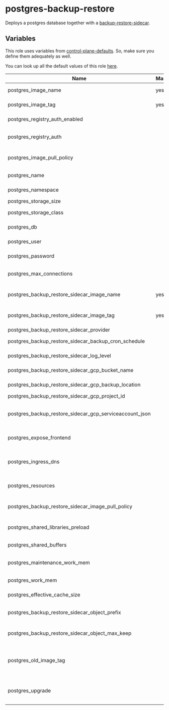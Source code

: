 # postgres-backup-restore

Deploys a postgres database together with a [backup-restore-sidecar](https://github.com/metal-stack/backup-restore-sidecar).

## Variables

This role uses variables from [control-plane-defaults](/control-plane). So, make sure you define them adequately as well.

You can look up all the default values of this role [here](defaults/main/main.yaml).

| Name                                                    | Mandatory | Description                                                                                    |
|---------------------------------------------------------|-----------|------------------------------------------------------------------------------------------------|
| postgres_image_name                                     | yes       | Image version of the postgres                                                                  |
| postgres_image_tag                                      | yes       | Image tag of the postgres                                                                      |
| postgres_registry_auth_enabled                          |           | Enables registry authentication                                                                |
| postgres_registry_auth                                  |           | The dockerconfigjson content used for registry authentication                                  |
| postgres_image_pull_policy                              |           | Image pull policy (defaults to IfNotPresent)                                                   |
| postgres_name                                           |           | The name of the postgres instance                                                              |
| postgres_namespace                                      |           | The deployment's target namespace                                                              |
| postgres_storage_size                                   |           | The size of the PVC                                                                            |
| postgres_storage_class                                  |           | The storage class of the PVC                                                                   |
| postgres_db                                             |           | The name of the database                                                                       |
| postgres_user                                           |           | The user of the postgres database                                                              |
| postgres_password                                       |           | The password of the postgres database                                                          |
| postgres_max_connections                                |           | The amount of max. connections possible, defaults to 100                                       |
| postgres_backup_restore_sidecar_image_name              | yes       | Image version of the backup-restore-sidecar                                                    |
| postgres_backup_restore_sidecar_image_tag               | yes       | Image tag of the backup-restore-sidecar                                                        |
| postgres_backup_restore_sidecar_provider                |           | The backup provider                                                                            |
| postgres_backup_restore_sidecar_backup_cron_schedule    |           | The backup cron schedule                                                                       |
| postgres_backup_restore_sidecar_log_level               |           | The log level of the sidecar                                                                   |
| postgres_backup_restore_sidecar_gcp_bucket_name         |           | Bucket name of the GCP bucket                                                                  |
| postgres_backup_restore_sidecar_gcp_backup_location     |           | Location of the GCP bucket                                                                     |
| postgres_backup_restore_sidecar_gcp_project_id          |           | GCP project name                                                                               |
| postgres_backup_restore_sidecar_gcp_serviceaccount_json |           | GCP Serviceaccount JSON string (service account requires bucket access)                        |
| postgres_expose_frontend                                |           | Exposes the postgres over ingress (only use for dev environments)                              |
| postgres_ingress_dns                                    |           | The virtual host to reach the postgres frontend when exposed via ingress                       |
| postgres_resources                                      |           | The kubernetes resources for the actual postgres container                                     |
| postgres_backup_restore_sidecar_image_pull_policy       |           | Image pull policy (defaults to IfNotPresent)                                                   |
| postgres_shared_libraries_preload                       |           | Allows setting shared libraries preload configuration                                          |
| postgres_shared_buffers                                 |           | Allows setting shared buffer size                                                              |
| postgres_maintenance_work_mem                           |           | Allows setting maintenance work memory                                                         |
| postgres_work_mem                                       |           | Allows setting work memory                                                                     |
| postgres_effective_cache_size                           |           | Allows setting effective cache size                                                            |
| postgres_backup_restore_sidecar_object_prefix           |           | The prefix to store the object in the cloud provider bucket                                    |
| postgres_backup_restore_sidecar_object_max_keep         |           | The number of objects to keep at the cloud provider bucket                                     |
| postgres_old_image_tag                                  |           | Image tag of the postgres database before the upgrade, postgres_upgrade=true must be specified |
| postgres_upgrade                                        |           | set to true if a postgres upgrade is planned, postgres_old_image_tag must be specified         |

